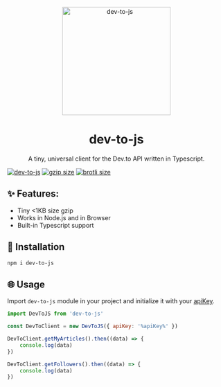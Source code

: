 <p align="center">
<img src="https://i.imgur.com/HzCCU11.png" width="250" alt="dev-to-js">
</p>
<h1 align="center">
dev-to-js
</h1>
<p align="center">
A tiny, universal client for the Dev.to API written in Typescript.
</p>

<div> 
<a href="https://www.npmjs.com/package/dev-to-js"><img src="https://img.shields.io/npm/v/dev-to-js" alt="dev-to-js"></a>
<a href="https://unpkg.com/dev-to-js"><img src="https://img.badgesize.io/https://unpkg.com/dev-to-js@0.1.1/dist/index.js?compression=gzip" alt="gzip size"></a>
<a href="https://unpkg.com/dev-to-js"><img src="https://img.badgesize.io/https://unpkg.com/dev-to-js@0.1.1/dist/index.js?compression=brotli" alt="brotli size"></a>
</div>

## ✨ Features:
- Tiny <1KB size gzip
- Works in Node.js and in Browser
- Built-in Typescript support

## 🔧 Installation

```bash
npm i dev-to-js
```

## 🌐 Usage

Import `dev-to-js` module in your project and initialize it with your [apiKey](https://dev.to/settings/account).

```js
import DevToJS from 'dev-to-js'

const DevToClient = new DevToJS({ apiKey: '%apiKey%' })

DevToClient.getMyArticles().then((data) => {
    console.log(data)
})

DevToClient.getFollowers().then((data) => {
    console.log(data)
})
```





